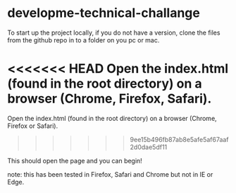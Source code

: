 # developme-technical-challange

To start up the project locally, if you do not have a version, clone the files from the github repo in to a folder on you pc or mac.

<<<<<<< HEAD
Open the index.html (found in the root directory) on a browser (Chrome, Firefox, Safari).
=======
Open the index.html (found in the root directory) on a browser (Chrome, Firefox or Safari).
>>>>>>> 9ee15b496fb87ab8e5afe5af67aaf2d0dae5df11

This should open the page and you can begin!

note: this has been tested in Firefox, Safari and Chrome but not in IE or Edge.
